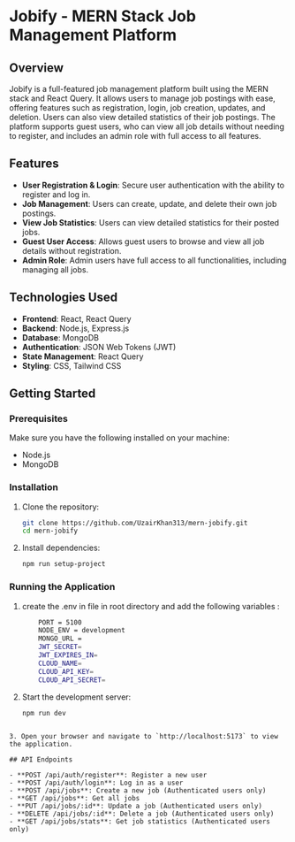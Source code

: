 # Jobify - MERN Stack Job Management Platform

## Overview

Jobify is a full-featured job management platform built using the MERN stack and React Query. It allows users to manage job postings with ease, offering features such as registration, login, job creation, updates, and deletion. Users can also view detailed statistics of their job postings. The platform supports guest users, who can view all job details without needing to register, and includes an admin role with full access to all features.

## Features

- **User Registration & Login**: Secure user authentication with the ability to register and log in.
- **Job Management**: Users can create, update, and delete their own job postings.
- **View Job Statistics**: Users can view detailed statistics for their posted jobs.
- **Guest User Access**: Allows guest users to browse and view all job details without registration.
- **Admin Role**: Admin users have full access to all functionalities, including managing all jobs.

## Technologies Used

- **Frontend**: React, React Query
- **Backend**: Node.js, Express.js
- **Database**: MongoDB
- **Authentication**: JSON Web Tokens (JWT)
- **State Management**: React Query
- **Styling**: CSS, Tailwind CSS

## Getting Started

### Prerequisites

Make sure you have the following installed on your machine:

- Node.js
- MongoDB

### Installation

1. Clone the repository:

   ```bash
   git clone https://github.com/UzairKhan313/mern-jobify.git
   cd mern-jobify
   ```

2. Install dependencies:

   ```bash
   npm run setup-project
   ```

### Running the Application

1.  create the .env in file in root directory and add the following variables :

    ```bash
        PORT = 5100
        NODE_ENV = development
        MONGO_URL =
        JWT_SECRET=
        JWT_EXPIRES_IN=
        CLOUD_NAME=
        CLOUD_API_KEY=
        CLOUD_API_SECRET=

    ```

2.  Start the development server:

    ```bash
    npm run dev
    ```

```

3. Open your browser and navigate to `http://localhost:5173` to view the application.

## API Endpoints

- **POST /api/auth/register**: Register a new user
- **POST /api/auth/login**: Log in as a user
- **POST /api/jobs**: Create a new job (Authenticated users only)
- **GET /api/jobs**: Get all jobs
- **PUT /api/jobs/:id**: Update a job (Authenticated users only)
- **DELETE /api/jobs/:id**: Delete a job (Authenticated users only)
- **GET /api/jobs/stats**: Get job statistics (Authenticated users only)
```
